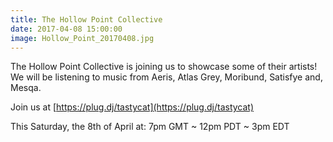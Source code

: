 ```yaml
---
title: The Hollow Point Collective
date: 2017-04-08 15:00:00
image: Hollow_Point_20170408.jpg
---
```

The Hollow Point Collective is joining us to showcase some of their artists!
We will be listening to music from Aeris, Atlas Grey, Moribund, Satisfye and, Mesqa.

Join us at [https://plug.dj/tastycat](https://plug.dj/tastycat)

This Saturday, the 8th of April at: 7pm GMT ~ 12pm PDT ~ 3pm EDT
